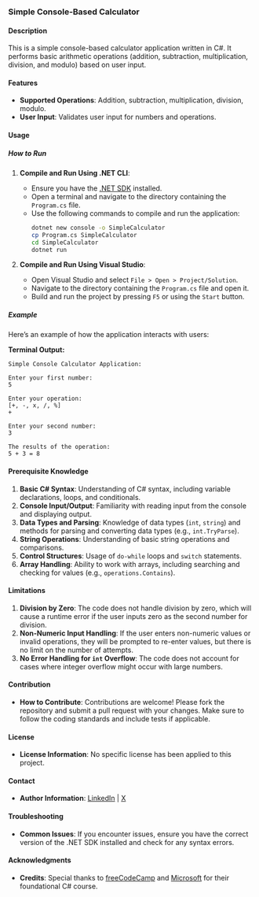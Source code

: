 ### Simple Console-Based Calculator

#### Description
This is a simple console-based calculator application written in C#. It performs basic arithmetic operations (addition, subtraction, multiplication, division, and modulo) based on user input.

#### Features
- **Supported Operations**: Addition, subtraction, multiplication, division, modulo.
- **User Input**: Validates user input for numbers and operations.

#### Usage

##### How to Run
1. **Compile and Run Using .NET CLI**:
   - Ensure you have the [.NET SDK](https://dotnet.microsoft.com/download) installed.
   - Open a terminal and navigate to the directory containing the `Program.cs` file.
   - Use the following commands to compile and run the application:
     ```bash
     dotnet new console -o SimpleCalculator
     cp Program.cs SimpleCalculator
     cd SimpleCalculator
     dotnet run
     ```

2. **Compile and Run Using Visual Studio**:
   - Open Visual Studio and select `File > Open > Project/Solution`.
   - Navigate to the directory containing the `Program.cs` file and open it.
   - Build and run the project by pressing `F5` or using the `Start` button.

##### Example
Here’s an example of how the application interacts with users:

**Terminal Output:**
```
Simple Console Calculator Application:

Enter your first number:
5

Enter your operation:
[+, -, x, /, %]
+

Enter your second number:
3

The results of the operation:
5 + 3 = 8
```

#### Prerequisite Knowledge
1. **Basic C# Syntax**: Understanding of C# syntax, including variable declarations, loops, and conditionals.
2. **Console Input/Output**: Familiarity with reading input from the console and displaying output.
3. **Data Types and Parsing**: Knowledge of data types (`int`, `string`) and methods for parsing and converting data types (e.g., `int.TryParse`).
4. **String Operations**: Understanding of basic string operations and comparisons.
5. **Control Structures**: Usage of `do-while` loops and `switch` statements.
6. **Array Handling**: Ability to work with arrays, including searching and checking for values (e.g., `operations.Contains`).

#### Limitations
1. **Division by Zero**: The code does not handle division by zero, which will cause a runtime error if the user inputs zero as the second number for division.
2. **Non-Numeric Input Handling**: If the user enters non-numeric values or invalid operations, they will be prompted to re-enter values, but there is no limit on the number of attempts.
3. **No Error Handling for `int` Overflow**: The code does not account for cases where integer overflow might occur with large numbers.

#### Contribution
- **How to Contribute**: Contributions are welcome! Please fork the repository and submit a pull request with your changes. Make sure to follow the coding standards and include tests if applicable.

#### License
- **License Information**: No specific license has been applied to this project.

#### Contact
- **Author Information**: [LinkedIn](https://linkedin.com/in/oseifrimpongg) | [X](https://x.com/oseifrimpongg)

#### Troubleshooting
- **Common Issues**: If you encounter issues, ensure you have the correct version of the .NET SDK installed and check for any syntax errors.

#### Acknowledgments
- **Credits**: Special thanks to [freeCodeCamp](https://freecodecamp.org) and [Microsoft](https://microsoft.com) for their foundational C# course.